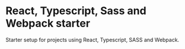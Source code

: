 # React, Typescript, Sass and Webpack starter
Starter setup for projects using React, Typescript, SASS and Webpack.
